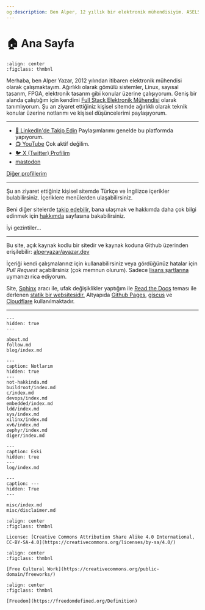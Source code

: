 ```yaml
---
og:description: Ben Alper, 12 yıllık bir elektronik mühendisiyim. ASELSAN'da çalışıyorum. Ağırlıklı gömülü sistemler ile ilgileniyorum.
---
```


# 🏠 Ana Sayfa

```{figure} me.png
:align: center
:figclass: thmbnl
```

Merhaba, ben Alper Yazar, 2012 yılından itibaren elektronik mühendisi olarak
çalışmaktayım. Ağırlıklı olarak gömülü sistemler, Linux, sayısal tasarım, FPGA,
elektronik tasarım gibi konular üzerine çalışıyorum. Geniş bir alanda çalıştığım
için kendimi [Full Stack Elektronik Mühendisi](blog/23/full-stack-elektronik.md)
olarak tanımlıyorum. Şu an ziyaret ettiğiniz kişisel sitemde ağırlıklı olarak
teknik konular üzerine notlarımı ve kişisel düşüncelerimi paylaşıyorum.

---

- [👥 LinkedIn'de Takip Edin](https://www.linkedin.com/comm/mynetwork/discovery-see-all?usecase=PEOPLE_FOLLOWS&followMember=alperyazar)
  Paylaşımlarımı genelde bu platformda yapıyorum.
- [📺 YouTube](https://www.youtube.com/@ayazar)
  Çok aktif değilim.
- [🐦 X (Twitter) Profilim](https://twitter.com/alper_yazar)
- [mastodon](https://mastodon.social/@ayazar)

[Diğer profillerim](follow.md)

---

Şu an ziyaret ettiğiniz kişisel sitemde Türkçe ve İngilizce içerikler
bulabilirsiniz. İçeriklere menülerden ulaşabilirsiniz.

Beni diğer sitelerde [takip edebilir](follow.md), bana ulaşmak ve hakkımda daha
çok bilgi edinmek için [hakkımda](about.md) sayfasına bakabilirsiniz.

İyi gezintiler…

---

Bu site, açık kaynak kodlu bir sitedir ve kaynak koduna Github üzerinden
erişilebilir: [alperyazar/ayazar.dev](https://github.com/alperyazar/ayazar.dev)

İçeriği kendi çalışmalarınız için kullanabilirsiniz veya gördüğünüz hatalar için
*Pull Request* açabilirsiniz (çok memnun olurum). Sadece [lisans
şartlarına](https://creativecommons.org/licenses/by-sa/4.0/deed.tr) uymanızı
rica ediyorum.

Site, [Sphinx](https://www.sphinx-doc.org) aracı ile, ufak değişiklikler
yaptığım ile [Read the Docs](https://github.com/readthedocs/sphinx_rtd_theme)
teması ile derlenen [statik bir
websitesidir.](https://en.wikipedia.org/wiki/Static_web_page) Altyapıda [Github
Pages](https://pages.github.com/), [giscus](https://giscus.app/) ve
[Cloudflare](https://www.cloudflare.com) kullanılmaktadır.

---

```{toctree}
---
hidden: true
---

about.md
follow.md
blog/index.md
```

```{toctree}
---
caption: Notlarım
hidden: true
---
not-hakkinda.md
buildroot/index.md
c/index.md
devops/index.md
embedded/index.md
ldd/index.md
sys/index.md
xilinx/index.md
xv6/index.md
zephyr/index.md
diger/index.md
```

```{toctree}
---
caption: Eski
hidden: true
---
log/index.md
```

```{toctree}
---
caption: ---
hidden: True
---

misc/index.md
misc/disclaimer.md
```

```{figure} cc-by-sa.png
:align: center
:figclass: thmbnl

License: [Creative Commons Attribution Share Alike 4.0 International, CC-BY-SA-4.0](https://creativecommons.org/licenses/by-sa/4.0/)
```

```{figure} free-cultural-works.png
:align: center
:figclass: thmbnl

[Free Cultural Work](https://creativecommons.org/public-domain/freeworks/)
```

```{figure} freecontent.png
:align: center
:figclass: thmbnl

[Freedom](https://freedomdefined.org/Definition)
```
